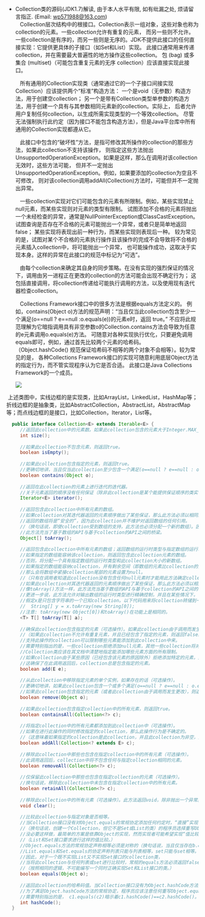 * Collection类的源码(JDK1.7)解读, 由于本人水平有限, 如有纰漏之处, 烦请留言指正. (Email: wp571988@163.com)   
  &nbsp;&nbsp; Collection层次结构中的根接口。Collection表示一组对象，这些对象也称为collection的元素。一些collection允许有重复的元素，
  而另一些则不允许。一些collection是有序的，而另一些则是无序的。JDK不提供此接口的任何直接实现：它提供更具体的子接口（如Set和List）实现。
  此接口通常用来传递collection，并在需要最大普遍性的地方操作这些collection。
  包 (bag) 或多集合 (multiset)（可能包含重复元素的无序 collection）应该直接实现此接口。
  
  &nbsp;&nbsp; 所有通用的Collection实现类（通常通过它的一个子接口间接实现Collection）应该提供两个“标准”构造方法：
  一个是void（无参数）构造方法，用于创建空collection；
  另一个是带有Collection类型单参数的构造方法，用于创建一个具有与其参数相同元素新的collection。实际上，
  后者允许用户复制任何collection，以生成所需实现类型的一个等效collection。
  尽管无法强制执行此约定（因为接口不能包含构造方法），但是Java平台库中所有通用的Collection实现都遵从它。
  
  &nbsp;&nbsp; 此接口中包含的“破坏性”方法，是指可修改其所操作的collection的那些方法，如果此collection不支持该操作，
  则指定这些方法抛出UnsupportedOperationException。如果是这样，那么在调用对该collection无效时，这些方法可能，
  但并不一定抛出UnsupportedOperationException。例如，如果要添加的collection为空且不可修改，
  则对该collection调用addAll(Collection)方法时，可能但并不一定抛出异常。
  
  &nbsp;&nbsp; 一些collection实现对它们可能包含的元素有所限制。例如，某些实现禁止null元素，而某些实现则对元素的类型有限制。
  试图添加不合格的元素将抛出一个未经检查的异常，通常是NullPointerException或ClassCastException。
  试图查询是否存在不合格的元素可能抛出一个异常，或者只是简单地返回false；
  某些实现将表现出前一种行为，而某些实现则表现后一种。
  较为常见的是，试图对某个不合格的元素执行操作且该操作的完成不会导致将不合格的元素插入collection中，将可能抛出一个异常，
  也可能操作成功，这取决于实现本身。这样的异常在此接口的规范中标记为“可选”。
  
  &nbsp;&nbsp; 由每个collection来确定其自身的同步策略。在没有实现的强烈保证的情况下，调用由另一进程正在更改的collection的方法可能会出现不确定行为；
  这包括直接调用，将collection传递给可能执行调用的方法，以及使用现有迭代器检查collection。
  
  &nbsp;&nbsp; Collections Framework接口中的很多方法是根据equals方法定义的。
  例如，contains(Object o)方法的规范声明：“当且仅当此collection包含至少一个满足(o==null ? e==null :o.equals(e))的元素e时，返回 true。”
  不应将此规范理解为它暗指调用具有非空参数o的Collection.contains方法会导致为任意的e元素调用o.equals(e)方法。
  可随意对各种实现执行优化，只要避免调用equals即可，例如，通过首先比较两个元素的哈希码。
  （Object.hashCode() 规范保证哈希码不相等的两个对象不会相等）。较为常见的是，
  各种Collections Framework接口的实现可随意利用底层Object方法的指定行为，而不管实现程序认为它是否合适。
  此接口是Java Collections Framework的一个成员。
  
  <p><img src="http://images.cnblogs.com/cnblogs_com/wp5719/831982/o_Collections.png" /></p>
  上述类图中，实线边框的是实现类，比如ArrayList，LinkedList，HashMap等；折线边框的是抽象类，比如AbstractCollection，AbstractList，AbstractMap等；而点线边框的是接口，比如Collection，Iterator，List等。

```java
  public interface Collection<E> extends Iterable<E> {
     //返回此collection中的元素数。如果此collection包含的元素大于Integer.MAX_VALUE，则返回Integer.MAX_VALUE。
     int size();
     
     //如果此collection不包含元素，则返回true。
     boolean isEmpty();
     
     //如果此collection包含指定的元素，则返回true。
     //更确切地讲，当且仅当此collection至少包含一个满足(o==null ? e==null : o.equals(e))的元素e时，返回true。
     boolean contains(Object o);
     
     //返回在此collection的元素上进行迭代的迭代器。
     //关于元素返回的顺序没有任何保证（除非此collection是某个能提供保证顺序的类实例）。
     Iterator<E> iterator();
     
     //返回包含此collection中所有元素的数组。
     //如果collection对其迭代器返回的元素顺序做出了某些保证，那么此方法必须以相同的顺序返回这些元素。
     //返回的数组将是“安全的”，因为此collection并不维护对返回数组的任何引用。
     //（换句话说，即使collection受到数组的支持，此方法也必须分配一个新的数组）。因此，调用者可以随意修改返回的数组。
     //此方法充当了基于数组的API与基于collection的API之间的桥梁。
     Object[] toArray();
     
     //返回包含此collection中所有元素的数组；返回数组的运行时类型与指定数组的运行时类型相同。
     //如果指定的数组能容纳该collection，则返回包含此collection元素的数组。
     //否则，将分配一个具有指定数组的运行时类型和此collection大小的新数组。
     //如果指定的数组能容纳collection，并有剩余空间（即数组的元素比collection的元素多），
     //那么会将数组中紧接collection尾部的元素设置为null。
     //（只有在调用者知道此collection没有包含任何null元素时才能用此方法确定collection的长度。）
     //如果此collection对其迭代器返回的元素顺序做出了某些保证，那么此方法必须以相同的顺序返回这些元素。
     //像toArray()方法一样，此方法充当基于数组的API与基于collection的API之间的桥梁。
     //更进一步说，此方法允许对输出数组的运行时类型进行精确控制，并且在某些情况下，可以用来节省分配开销。
     //假定x是只包含字符串的一个已知collection。以下代码用来将collection转储到一个新分配的String数组：
     //  String[] y = x.toArray(new String[0]); 
     //注意: toArray(new Object[0])和toArray()在功能上是相同的。
     <T> T[] toArray(T[] a);
     
     //确保此collection包含指定的元素（可选操作）。如果此collection由于调用而发生更改，则返回true。
     //（如果此collection不允许有重复元素，并且已经包含了指定的元素，则返回false。）
     //支持此操作的collection可以限制哪些元素能添加到此collection中来。
     //需要特别指出的是，一些collection拒绝添加null元素，其他一些collection将对可以添加的元素类型强加限制。
     //Collection类应该在其文档中清楚地指定能添加哪些元素方面的所有限制。
     //如果collection由于某些原因（已经包含该元素的原因除外）拒绝添加特定的元素，那么它必须抛出一个异常（而不是返回 false）。
     //这确保了在此调用返回后，collection总是包含指定的元素。
     boolean add(E e);
     
     //从此collection中移除指定元素的单个实例，如果存在的话（可选操作）。
     //更确切地讲，如果此collection包含一个或多个满足(o==null ? e==null : o.equals(e))的元素e，则移除这样的元素。
     //如果此collection包含指定的元素（或者此collection由于调用而发生更改），则返回true 。
     boolean remove(Object o);
     
     //如果此collection包含指定collection中的所有元素，则返回true。
     boolean containsAll(Collection<?> c);
     
     //将指定collection中的所有元素都添加到此collection中（可选操作）。
     //如果在进行此操作的同时修改指定的collection，那么此操作行为是不确定的。
     //（这意味着如果指定的collection是此collection，并且此collection为非空，那么此调用的行为是不确定的。）
     boolean addAll(Collection<? extends E> c);
     
     //移除此collection中那些也包含在指定collection中的所有元素（可选操作）。
     //此调用返回后，collection中将不包含任何与指定collection相同的元素。
     boolean removeAll(Collection<?> c);
     
     //仅保留此collection中那些也包含在指定collection的元素（可选操作）。
     //换句话说，移除此collection中未包含在指定collection中的所有元素。
     boolean retainAll(Collection<?> c);
     
     //移除此collection中的所有元素（可选操作）。此方法返回void，除非抛出一个异常。
     void clear();
     
     //比较此collection与指定对象是否相等。
     //当Collection接口没有对Object.equals的常规协定添加任何约定时，“直接”实现该Collection接口
     //（换句话说，创建一个Collection，但它不是Set或List的类）的程序员选择重写Object.equals方法时必须小心。
     //没必要这样做，最简单的方案是依靠Object的实现，然而实现者可能希望实现“值比较”，而不是默认的“引用比较”。
     //（List和Set接口要求进行这样的值比较。）
     //Object.equals方法的常规协定声称相等必须是对称的（换句话说，当且仅当存在b.equals(a)时，才存在a.equals(b)）。
     //List.equals和Set.equals的协定声称列表只能与列表相等，set只能与set相等。
     //因此，对于一个既不实现List又不实现Set接口的collection类，
     //当将此collection与任何列表或set进行比较时，常规的equals方法必须返回false。
     //（按照相同的逻辑，不可能编写一个同时正确实现Set和List接口的类。）
     boolean equals(Object o);
     
     //返回此collection的哈希码值。当Collection接口没有为Object.hashCode方法的常规协定添加任何约束时，
     //为了满足Object.hashCode方法的常规协定，程序员应该注意任何重写Object.equals方法的类必须重写Object.hashCode方法。
     //需要特别指出的是， c1.equals(c2)暗示着c1.hashCode()==c2.hashCode()。
     int hashCode();
  }
```
